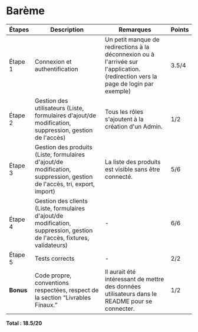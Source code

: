 # Barème

| Étapes  | Description                                                                                                             | Remarques                                                                                                                          | Points |
|---------|-------------------------------------------------------------------------------------------------------------------------|------------------------------------------------------------------------------------------------------------------------------------|--------|
| Étape 1 | Connexion et authentification                                                                                           | Un petit manque de redirections à la déconnexion ou à l'arrivée sur l'application. (redirection vers la page de login par exemple) | 3.5/4  |
| Étape 2 | Gestion des utilisateurs (Liste, formulaires d'ajout/de modification, suppression, gestion de l'accès)                  | Tous les rôles s'ajoutent à la création d'un Admin.                                                                                | 1/2    |
| Étape 3 | Gestion des produits (Liste, formulaires d'ajout/de modification, suppression, gestion de l'accès, tri, export, import) | La liste des produits est visible sans être connecté.                                                                              | 5/6    |
| Étape 4 | Gestion des clients (Liste, formulaires d'ajout/de modification, suppression, gestion de l'accès, fixtures, validateurs) | -                                                                                                                                  | 6/6    |
| Étape 5 | Tests corrects                                                                                                          | -                                                                                                                                  | 2/2    |
| **Bonus** | Code propre, conventions respectées, respect de la section “Livrables Finaux.”                   | Il aurait été intéressant de mettre des données utilisateurs dans le README pour se connecter.                                     | 1/2    |

**Total : 18.5/20**
